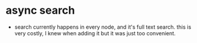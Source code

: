 # async search

- search currently happens in every node, and it's full text search. this is very costly, I knew when adding it but it was just too convenient.

